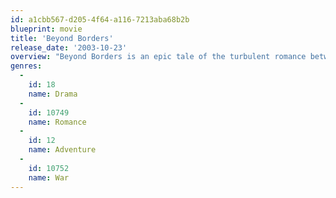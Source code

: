 ```yaml
---
id: a1cbb567-d205-4f64-a116-7213aba68b2b
blueprint: movie
title: 'Beyond Borders'
release_date: '2003-10-23'
overview: "Beyond Borders is an epic tale of the turbulent romance between two star-crossed lovers set against the backdrop of the world's most dangerous hot spots. Academy Award winner Angelina Jolie stars as Sarah Jordan, an American living in London in 1984. She is married to Henry Bauford son of a wealthy British industrialist, when she encounters Nick Callahan a renegade doctor, whose impassioned plea for help to support his relief efforts in war-torn Africa moves her deeply. As a result, Sarah embarks upon a journey of discovery that leads to danger, heartbreak and romance in the far corners of the world."
genres:
  -
    id: 18
    name: Drama
  -
    id: 10749
    name: Romance
  -
    id: 12
    name: Adventure
  -
    id: 10752
    name: War
---
```

